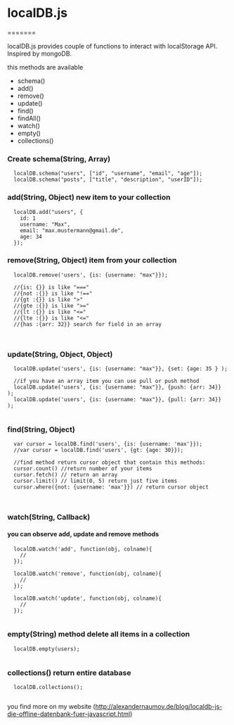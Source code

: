 # localDB.js
=======

localDB.js provides couple of functions to interact with localStorage API. Inspired by mongoDB.

this methods are available

- schema()
- add()
- remove()
- update()
- find()
- findAll()
- watch()
- empty()
- collections()

### Create schema(String, Array)

```
  localDB.schema("users", ["id", "username", "email", "age"]);
  localDB.schema("posts", ["title", "description", "userID"]);
```

### add(String, Object) new item to your collection

```
  localDB.add("users", {
    id: 1
    username: "Max",
    email: "max.mustermann@gmail.de",
    age: 34
  });
```

### remove(String, Object) item from your collection

```
  localDB.remove('users', {is: {username: "max"}});
  
  //{is: {}} is like "==="
  //{not :{}} is like "!=="
  //{gt :{}} is like ">"
  //{gte :{}} is like ">="
  //{lt :{}} is like "<="
  //{lte :{}} is like "<="
  //{has :{arr: 32}} search for field in an array
  
  
```

### update(String, Object, Object)

```
  localDB.update('users', {is: {username: "max"}}, {set: {age: 35 } );
  
  //if you have an array item you can use pull or push method
  localDB.update('users', {is: {username: "max"}}, {push: {arr: 34}} );
  localDB.update('users', {is: {username: "max"}}, {pull: {arr: 34}} );
  
```

### find(String, Object)

```
  var cursor = localDB.find('users', {is: {username: 'max'}});
  //var cursor = localDB.find('users', {gt: {age: 30}});
  
  //find method return cursor object that contain this methods:
  cursor.count() //return number of your items
  cursor.fetch() // return an array
  cursor.limit() // limit(0, 5) return just five items
  cursor.where({not: {username: 'max'}}) // return cursor object
  
  
```

### watch(String, Callback) 
#### you can observe add, update and remove methods

```
  localDB.watch('add', function(obj, colname){
    //
  });
  
  localDB.watch('remove', function(obj, colname){
    //
  });
   
  localDB.watch('update', function(obj, colname){
    //
  });
  
```
### empty(String) method delete all items in a collection

```
  localDB.empty(users);
  
```

### collections() return entire database

```
  localDB.collections();
  
```

you find more on my website (http://alexandernaumov.de/blog/localdb-js-die-offline-datenbank-fuer-javascript.html)
